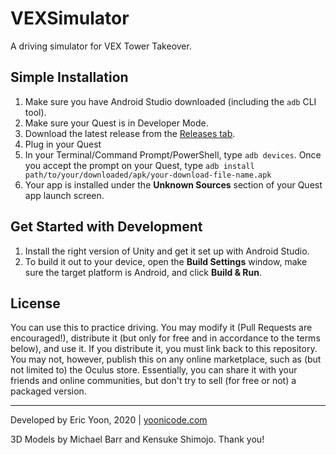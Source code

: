 # VEXSimulator
A driving simulator for VEX Tower Takeover.

## Simple Installation
1. Make sure you have Android Studio downloaded (including the `adb` CLI tool).
2. Make sure your Quest is in Developer Mode.
3. Download the latest release from the [Releases tab](https://github.com/yummypasta/VEXSimulator/releases).
4. Plug in your Quest
5. In your Terminal/Command Prompt/PowerShell, type `adb devices`. Once you accept the prompt on your Quest, type `adb install path/to/your/downloaded/apk/your-download-file-name.apk`
6. Your app is installed under the **Unknown Sources** section of your Quest app launch screen.

## Get Started with Development
1. Install the right version of Unity and get it set up with Android Studio.
2. To build it out to your device, open the **Build Settings** window, make sure the target platform is Android, and click **Build & Run**.

## License
You can use this to practice driving. You may modify it (Pull Requests are encouraged!), distribute it (but only for free and in accordance to the terms below), and use it. If you distribute it, you must link back to this repository. You may not, however, publish this on any online marketplace, such as (but not limited to) the Oculus store. Essentially, you can share it with your friends and online communities, but don't try to sell (for free or not) a packaged version.

---
Developed by Eric Yoon, 2020 | 
[yoonicode.com](yoonicode.com)

3D Models by Michael Barr and Kensuke Shimojo. Thank you!
